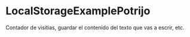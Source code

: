 # LocalStorageExamplePotrijo
Contador de visitias, guardar el contenido del texto que vas a escrir, etc.
